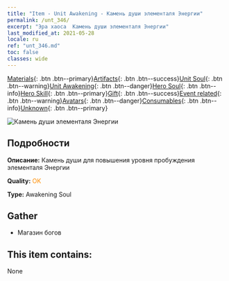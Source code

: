 ```yaml
---
title: "Item - Unit Awakening - Камень души элементаля Энергии"
permalink: /unt_346/
excerpt: "Эра хаоса  Камень души элементаля Энергии"
last_modified_at: 2021-05-28
locale: ru
ref: "unt_346.md"
toc: false
classes: wide
---
```

 [Materials](/ItemsRU/){: .btn .btn--primary}[Artifacts](/ItemsRU/Artifacts/){: .btn .btn--success}[Unit Soul](/ItemsRU/UnitSoul/){: .btn .btn--warning}[Unit Awakening](/ItemsRU/UnitAwakening/){: .btn .btn--danger}[Hero Soul](/ItemsRU/HeroSoul/){: .btn .btn--info}[Hero Skill](/ItemsRU/HeroSkill/){: .btn .btn--primary}[Gift](/ItemsRU/Gift/){: .btn .btn--success}[Event related](/ItemsRU/Events/){: .btn .btn--warning}[Avatars](/ItemsRU/Avatars/){: .btn .btn--danger}[Consumables](/ItemsRU/Consumables/){: .btn .btn--info}[Unknown](/ItemsRU/Unknown/){: .btn .btn--primary}

 ![Камень души элементаля Энергии](/images/u/tia_liehuoyuansu.jpg)

## Подробности
 **Описание:** Камень души для повышения уровня пробуждения элементаля Энергии

 **Quality:** <span style="color: #FF8C00">OK</span>

 **Type:** Awakening Soul

## Gather

*    Магазин богов 

## This item contains:

  None

